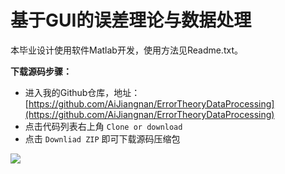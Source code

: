 # 基于GUI的误差理论与数据处理

本毕业设计使用软件Matlab开发，使用方法见Readme.txt。

**下载源码步骤：**
- 进入我的Github仓库，地址：[https://github.com/AiJiangnan/ErrorTheoryDataProcessing](https://github.com/AiJiangnan/ErrorTheoryDataProcessing)
- 点击代码列表右上角 `Clone or download`
- 点击 `Downliad ZIP` 即可下载源码压缩包

![](http://note.youdao.com/yws/api/personal/file/D1FE88EDB18A4DD8BFD8D51AE9B8637C?method=download&shareKey=24a09a4f77a2d608fca39a50f8d8871e)